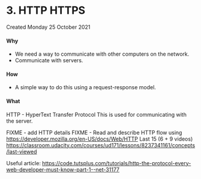# 3. HTTP HTTPS
Created Monday 25 October 2021

#### Why

* We need a way to communicate with other computers on the network.
* Communicate with servers.


#### How

* A simple way to do this using a request-response model.


#### What
HTTP - HyperText Transfer Protocol
This is used for communicating with the server.

FIXME - add HTTP details
FIXME - Read and describe HTTP flow using https://developer.mozilla.org/en-US/docs/Web/HTTP
Last 15 (6 + 9 videos) <https://classroom.udacity.com/courses/ud171/lessons/8237341161/concepts/last-viewed>

Useful article: <https://code.tutsplus.com/tutorials/http-the-protocol-every-web-developer-must-know-part-1--net-31177>

